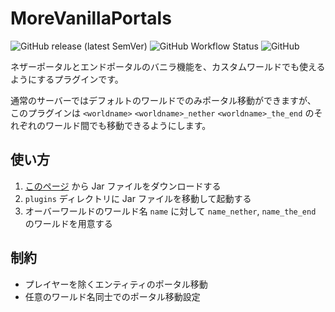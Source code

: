 # MoreVanillaPortals

![GitHub release (latest SemVer)](https://img.shields.io/github/v/release/okocraft/MoreVanillaPortals)
![GitHub Workflow Status](https://img.shields.io/github/actions/workflow/status/okocraft/MoreVanillaPortals/build.yml?branch=master)
![GitHub](https://img.shields.io/github/license/okocraft/MoreVanillaPortals)

ネザーポータルとエンドポータルのバニラ機能を、カスタムワールドでも使えるようにするプラグインです。

通常のサーバーではデフォルトのワールドでのみポータル移動ができますが、 このプラグインは `<worldname>` `<worldname>_nether` `<worldname>_the_end`
のそれぞれのワールド間でも移動できるようにします。

## 使い方

1. [このページ](https://github.com/okocraft/MoreVanillaPortals/releases) から Jar ファイルをダウンロードする
2. `plugins` ディレクトリに Jar ファイルを移動して起動する
3. オーバーワールドのワールド名 `name` に対して `name_nether`, `name_the_end` のワールドを用意する

## 制約

- プレイヤーを除くエンティティのポータル移動
- 任意のワールド名同士でのポータル移動設定
